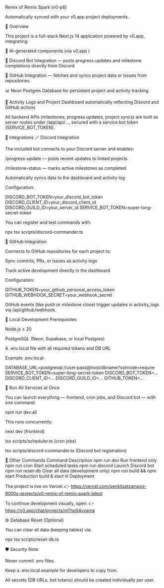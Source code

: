 Remix of Remix Spark (v0-p6)

Automatically synced with your v0.app
 project deployments.


🚀 Overview

This project is a full-stack Next.js 14 application powered by v0.app, integrating:

🧠 AI-generated components (via v0.app
)

🤖 Discord Bot Integration — posts progress updates and milestone completions directly from Discord

🧩 GitHub Integration — fetches and syncs project data or issues from repositories

📊 Neon Postgres Database for persistent project and activity tracking

💬 Activity Logs and Project Dashboard automatically reflecting Discord and GitHub actions

All backend APIs (milestones, progress updates, project syncs) are built as server routes under /app/api/..., secured with a service bot token (SERVICE_BOT_TOKEN).

🧩 Integrations
🪄 Discord Integration

The included bot connects to your Discord server and enables:

/progress-update — posts recent updates to linked projects

/milestone-status — marks active milestones as completed

Automatically syncs data to the dashboard and activity log

Configuration:

DISCORD_BOT_TOKEN=your_discord_bot_token
DISCORD_CLIENT_ID=your_discord_client_id
DISCORD_GUILD_ID=your_server_id
SERVICE_BOT_TOKEN=super-long-secret-token


You can register and test commands with:

npx tsx scripts/discord-commander.ts

🧰 GitHub Integration

Connects to GitHub repositories for each project to:

Sync commits, PRs, or issues as activity logs

Track active development directly in the dashboard

Configuration:

GITHUB_TOKEN=your_github_personal_access_token
GITHUB_WEBHOOK_SECRET=your_webhook_secret


GitHub events (like push or milestone close) trigger updates in activity_logs via /api/github/webhook.

🧠 Local Development
Prerequisites

Node.js ≥ 20

PostgreSQL (Neon, Supabase, or local Postgres)

A .env.local file with all required tokens and DB URL

Example .env.local:

DATABASE_URL=postgresql://user:pass@host/dbname?sslmode=require
SERVICE_BOT_TOKEN=super-long-secret-token
DISCORD_BOT_TOKEN=...
DISCORD_CLIENT_ID=...
DISCORD_GUILD_ID=...
GITHUB_TOKEN=...

🧪 Run All Services at Once

You can launch everything — frontend, cron jobs, and Discord bot — with one command:

npm run dev:all


This runs concurrently:

next dev (frontend)

tsx scripts/scheduler.ts (cron jobs)

tsx scripts/discord-commander.ts (Discord bot registration)

🔧 Other Commands
Command	Description
npm run dev	Run frontend only
npm run cron	Start scheduled tasks
npm run discord	Launch Discord bot
npm run reset-db	Clear all data (development only)
npm run build && npm start	Production build & start
🌐 Deployment

The project is live on Vercel:
👉 https://vercel.com/periklisatzampos-9000s-projects/v0-remix-of-remix-spark-latest

To continue development visually, open:
👉 https://v0.app/chat/projects/mThqS4vvama

⚙️ Database Reset (Optional)

You can clear all data (keeping tables) via:

npx tsx scripts/reset-db.ts

🛡️ Security Note

Never commit .env files.

Keep a .env.local.example for developers to copy from.

All secrets (DB URLs, bot tokens) should be created individually per user.